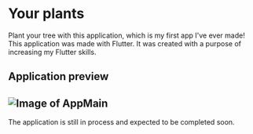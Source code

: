 # Your plants
Plant your tree with this application, which is my first app I've ever made! This application was made with Flutter. It was created with a purpose of increasing my Flutter skills.

## Application preview
![Image of AppMain](https://cdn.bpicc.com/2020/10/06/TreePlant.gif)
---
The application is still in process and expected to be completed soon.
